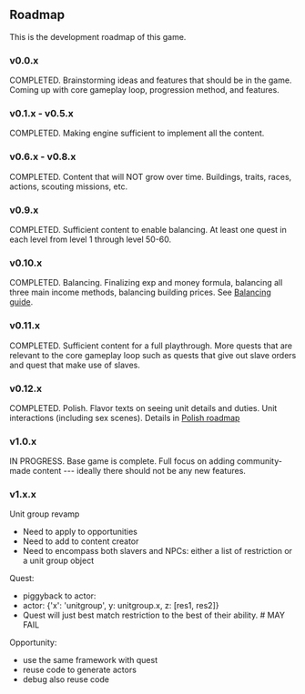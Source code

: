 ## Roadmap

This is the development roadmap of this game.

### v0.0.x

COMPLETED. Brainstorming ideas and features that should be in the game.
Coming up with core gameplay loop, progression method, and features.

### v0.1.x - v0.5.x

COMPLETED. Making engine sufficient to implement all the content.

### v0.6.x - v0.8.x

COMPLETED. Content that will NOT grow over time. Buildings, traits, races, actions, scouting missions,
etc.

### v0.9.x

COMPLETED. Sufficient content to enable balancing. At least one quest in each level from level 1
through level 50-60.

### v0.10.x

COMPLETED. Balancing. Finalizing exp and money formula, balancing all three main income methods,
balancing building prices. See [Balancing guide](docs/balancingroadmap.md).

### v0.11.x

COMPLETED. Sufficient content for a full playthrough. More quests that are relevant to the core gameplay loop such as
quests that give out slave orders and quest that make use of slaves.

### v0.12.x

COMPLETED. Polish. Flavor texts on seeing unit details and duties. Unit interactions (including sex scenes).
Details in [Polish roadmap](docs/polishroadmap.md)

### v1.0.x

IN PROGRESS.
Base game is complete.
Full focus on adding community-made content --- ideally there should not be any new features.

### v1.x.x

Unit group revamp
- Need to apply to opportunities
- Need to add to content creator
- Need to encompass both slavers and NPCs: either a list of restriction or a unit group object

Quest:
- piggyback to actor:
- actor: {'x': 'unitgroup', y: unitgroup.x, z: [res1, res2]}
- Quest will just best match restriction to the best of their ability. # MAY FAIL

Opportunity:
- use the same framework with quest
- reuse code to generate actors
- debug also reuse code

